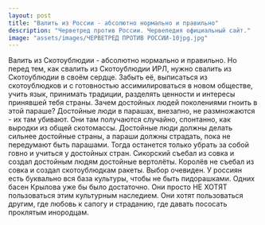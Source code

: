 ```yaml
---
layout: post
title: "Валить из России - абсолютно нормально и правильно"
description: "Черветред против России. Червепедия официальный сайт."
image: "assets/images/ЧЕРВЕТРЕД ПРОТИВ РОССИИ-10jpg.jpg"
---
```

<p>Валить из Скотоублюдии - абсолютно нормально и правильно. Но перед тем, как свалить из Скотоублюдии ИРЛ, нужно свалить из Скотоублюдии в своём сердце. Забыть её, выписаться из скотоублюдков и с готовностью ассимилироваться в новом обществе, учить язык, принимать традиции, разделять ценности и интересы принявшей тебя страны.
Зачем достойных людей поколениями гноить в этой параше? Достойные люди в парашах, внезапно, не размножаются - их там убивают. Они там получаются случайно, спонтанно, как выродки из общей скотомассы.
Достойные люди должны делать сильнее достойные страны, а параши должны страдать, пока не передумают быть парашами. Тогда останется только убрать за собой говно и учиться у достойных стран.
Сикорский съебал из совка и создал достойным людям достойные вертолёты. Королёв не съебал из совка и создал скотоублюдкам ракеты. Выбор очевиден.
У россиян есть буквально вся база культуры, чтобы не быть пидорашками. Одних басен Крылова уже бы было достаточно. Они просто НЕ ХОТЯТ пользоваться этим культурным наследием. Они хотят пользоваться другим, где любовь к сапогу и страданию, где давать пососать проклятым инородцам.</p>
